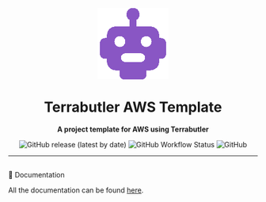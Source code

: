 

<div align="center">

<img src="https://raw.githubusercontent.com/angulo-solido/terrabutler/master/docs/assets/logo.png" align="center"/>

# Terrabutler AWS Template

**A project template for AWS using Terrabutler**

</div>

<div align="center">

![GitHub release (latest by date)](https://img.shields.io/github/v/release/angulo-solido/terrabutler?color=8956c4&label=Latest%20Version&logo=Github&style=for-the-badge)
![GitHub Workflow Status](https://img.shields.io/github/workflow/status/angulo-solido/terrabutler/Release%20Terrabutler?color=8956c4&logo=Github&style=for-the-badge)
![GitHub](https://img.shields.io/github/license/angulo-solido/terrabutler?color=8956c4&logo=Github&style=for-the-badge)

</div>

---

## 
📖
 Documentation

All the documentation can be found [here](https://docs.solidangle.eu/terrabutler).
